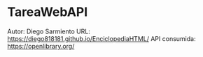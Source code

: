 # TareaWebAPI
Autor: Diego Sarmiento
URL: https://diego818181.github.io/EnciclopediaHTML/
API consumida: https://openlibrary.org/ 